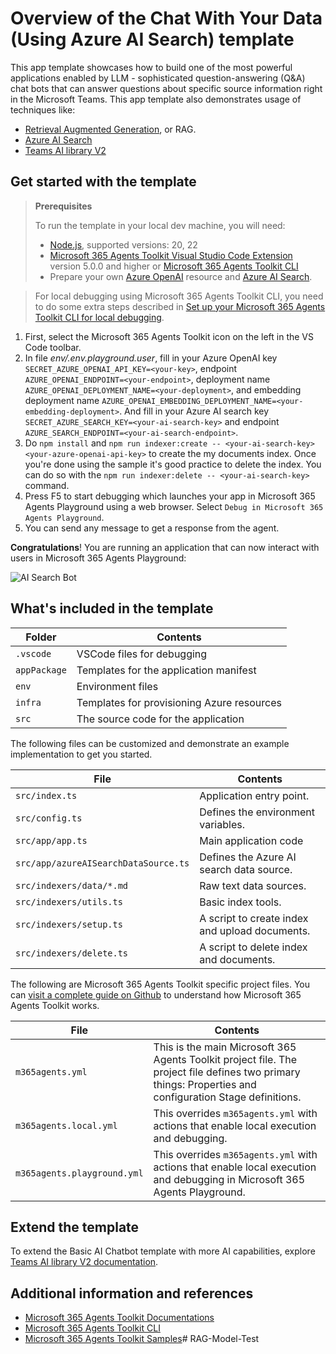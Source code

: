 # Overview of the Chat With Your Data (Using Azure AI Search) template

This app template showcases how to build one of the most powerful applications enabled by LLM - sophisticated question-answering (Q&A) chat bots that can answer questions about specific source information right in the Microsoft Teams.
This app template also demonstrates usage of techniques like: 
- [Retrieval Augmented Generation](https://python.langchain.com/docs/use_cases/question_answering/#what-is-rag), or RAG.
- [Azure AI Search](https://learn.microsoft.com/azure/search/search-what-is-azure-search)
- [Teams AI library V2](https://aka.ms/teams-ai-library-v2)

## Get started with the template

> **Prerequisites**
>
> To run the template in your local dev machine, you will need:
>
> - [Node.js](https://nodejs.org/), supported versions: 20, 22
> - [Microsoft 365 Agents Toolkit Visual Studio Code Extension](https://aka.ms/teams-toolkit) version 5.0.0 and higher or [Microsoft 365 Agents Toolkit CLI](https://aka.ms/teamsfx-toolkit-cli)
> - Prepare your own [Azure OpenAI](https://aka.ms/oai/access) resource and [Azure AI Search](https://azure.microsoft.com/en-us/products/ai-services/ai-search).

> For local debugging using Microsoft 365 Agents Toolkit CLI, you need to do some extra steps described in [Set up your Microsoft 365 Agents Toolkit CLI for local debugging](https://aka.ms/teamsfx-cli-debugging).

1. First, select the Microsoft 365 Agents Toolkit icon on the left in the VS Code toolbar.
1. In file *env/.env.playground.user*, fill in your Azure OpenAI key `SECRET_AZURE_OPENAI_API_KEY=<your-key>`, endpoint `AZURE_OPENAI_ENDPOINT=<your-endpoint>`, deployment name `AZURE_OPENAI_DEPLOYMENT_NAME=<your-deployment>`, and embedding deployment name `AZURE_OPENAI_EMBEDDING_DEPLOYMENT_NAME=<your-embedding-deployment>`. And fill in your Azure AI search key `SECRET_AZURE_SEARCH_KEY=<your-ai-search-key>` and endpoint `AZURE_SEARCH_ENDPOINT=<your-ai-search-endpoint>`.
1. Do `npm install` and `npm run indexer:create -- <your-ai-search-key> <your-azure-openai-api-key>` to create the my documents index. Once you're done using the sample it's good practice to delete the index. You can do so with the `npm run indexer:delete -- <your-ai-search-key>` command.
1. Press F5 to start debugging which launches your app in Microsoft 365 Agents Playground using a web browser. Select `Debug in Microsoft 365 Agents Playground`.
1. You can send any message to get a response from the agent.

**Congratulations**! You are running an application that can now interact with users in Microsoft 365 Agents Playground:

![AI Search Bot](https://github.com/user-attachments/assets/464fe1b0-d8c6-4ecf-a410-8dde7d9ca9b3)

## What's included in the template

| Folder       | Contents                                            |
| - | - |
| `.vscode`    | VSCode files for debugging                          |
| `appPackage` | Templates for the application manifest        |
| `env`        | Environment files                                   |
| `infra`      | Templates for provisioning Azure resources          |
| `src`        | The source code for the application                 |

The following files can be customized and demonstrate an example implementation to get you started.

| File                                 | Contents                                           |
| - | - |
|`src/index.ts`| Application entry point.|
|`src/config.ts`| Defines the environment variables.|
|`src/app/app.ts`| Main application code|
|`src/app/azureAISearchDataSource.ts`| Defines the Azure AI search data source.|
|`src/indexers/data/*.md`| Raw text data sources.|
|`src/indexers/utils.ts`| Basic index tools. |
|`src/indexers/setup.ts`| A script to create index and upload documents. |
|`src/indexers/delete.ts`| A script to delete index and documents. |

The following are Microsoft 365 Agents Toolkit specific project files. You can [visit a complete guide on Github](https://github.com/OfficeDev/TeamsFx/wiki/Teams-Toolkit-Visual-Studio-Code-v5-Guide#overview) to understand how Microsoft 365 Agents Toolkit works.

| File                                 | Contents                                           |
| - | - |
|`m365agents.yml`|This is the main Microsoft 365 Agents Toolkit project file. The project file defines two primary things:  Properties and configuration Stage definitions. |
|`m365agents.local.yml`|This overrides `m365agents.yml` with actions that enable local execution and debugging.|
|`m365agents.playground.yml`| This overrides `m365agents.yml` with actions that enable local execution and debugging in Microsoft 365 Agents Playground.|

## Extend the template

To extend the Basic AI Chatbot template with more AI capabilities, explore [Teams AI library V2 documentation](https://aka.ms/m365-agents-toolkit/teams-agent-extend-ai).

## Additional information and references

- [Microsoft 365 Agents Toolkit Documentations](https://docs.microsoft.com/microsoftteams/platform/toolkit/teams-toolkit-fundamentals)
- [Microsoft 365 Agents Toolkit CLI](https://aka.ms/teamsfx-toolkit-cli)
- [Microsoft 365 Agents Toolkit Samples](https://github.com/OfficeDev/TeamsFx-Samples)#   R A G - M o d e l - T e s t  
 